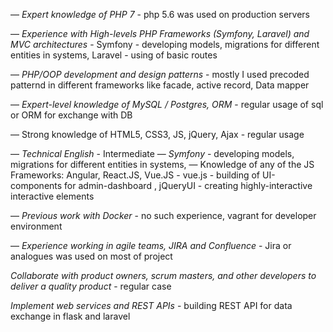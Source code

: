 — *Expert knowledge of PHP 7* - php 5.6 was used on production servers
 
— *Experience with High-levels PHP Frameworks (Symfony, Laravel) and MVC architectures* - Symfony - developing models, migrations for different entities in systems,                               Laravel - using of basic routes

— *PHP/OOP development and design patterns* - mostly I used precoded patternd in different frameworks like facade, active record, Data mapper

— *Expert-level knowledge of MySQL / Postgres, ORM* - regular usage of sql or ORM for exchange with DB

— Strong knowledge of HTML5, CSS3, JS, jQuery, Ajax - regular usage

— *Technical English* - Intermediate
— *Symfony* - developing models, migrations for different entities in systems, 
— Knowledge of any of the JS Frameworks: Angular, React.JS, Vue.JS - vue.js - building of UI-components for admin-dashboard , jQueryUI - creating highly-interactive interactive elements

— *Previous work with Docker* - no such experience, vagrant for developer environment

— *Experience working in agile teams, JIRA and Confluence* - Jira or analogues was used on most of project

*Collaborate with product owners, scrum masters, and other developers to deliver a quality product* - regular case
 
*Implement web services and REST APIs* - building REST API for data exchange in flask and laravel  
